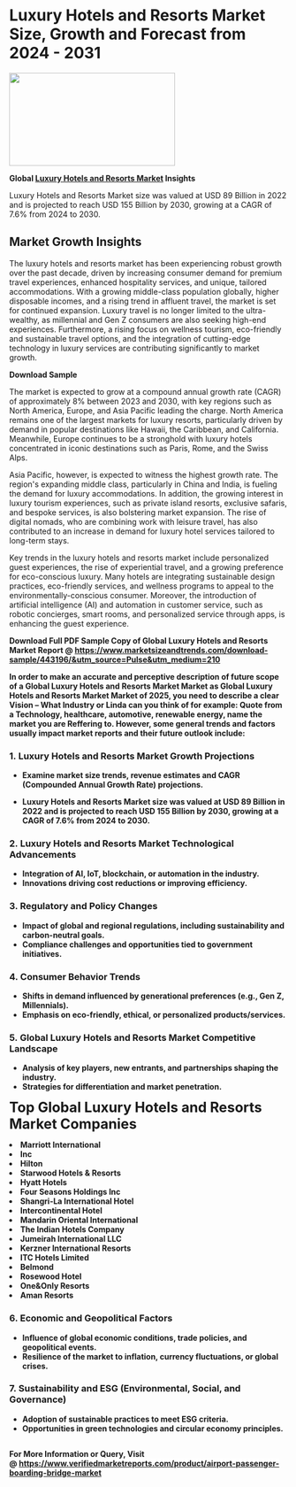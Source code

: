 <H1>Luxury Hotels and Resorts Market Size, Growth and Forecast from 2024 - 2031</H1><img class="aligncenter size-medium wp-image-584254" src="https://thirdeyenews.in/wp-content/uploads/2024/09/Global-Market-Research-300x168.jpeg" alt="" width="300" height="168" /><p><strong>Global&nbsp;<a href="https://www.marketsizeandtrends.com/download-sample/443196/&amp;utm_source=Pulse&amp;utm_medium=210">Luxury Hotels and Resorts Market</a> Insights</strong></p><p>Luxury Hotels and Resorts Market size was valued at USD 89 Billion in 2022 and is projected to reach USD 155 Billion by 2030, growing at a CAGR of 7.6% from 2024 to 2030.</p><p><h2>Market Growth Insights</h2> <p>The luxury hotels and resorts market has been experiencing robust growth over the past decade, driven by increasing consumer demand for premium travel experiences, enhanced hospitality services, and unique, tailored accommodations. With a growing middle-class population globally, higher disposable incomes, and a rising trend in affluent travel, the market is set for continued expansion. Luxury travel is no longer limited to the ultra-wealthy, as millennial and Gen Z consumers are also seeking high-end experiences. Furthermore, a rising focus on wellness tourism, eco-friendly and sustainable travel options, and the integration of cutting-edge technology in luxury services are contributing significantly to market growth.</p> <p><strong>Download Sample</strong></p> <p>The market is expected to grow at a compound annual growth rate (CAGR) of approximately 8% between 2023 and 2030, with key regions such as North America, Europe, and Asia Pacific leading the charge. North America remains one of the largest markets for luxury resorts, particularly driven by demand in popular destinations like Hawaii, the Caribbean, and California. Meanwhile, Europe continues to be a stronghold with luxury hotels concentrated in iconic destinations such as Paris, Rome, and the Swiss Alps.</p> <p>Asia Pacific, however, is expected to witness the highest growth rate. The region's expanding middle class, particularly in China and India, is fueling the demand for luxury accommodations. In addition, the growing interest in luxury tourism experiences, such as private island resorts, exclusive safaris, and bespoke services, is also bolstering market expansion. The rise of digital nomads, who are combining work with leisure travel, has also contributed to an increase in demand for luxury hotel services tailored to long-term stays.</p> <p>Key trends in the luxury hotels and resorts market include personalized guest experiences, the rise of experiential travel, and a growing preference for eco-conscious luxury. Many hotels are integrating sustainable design practices, eco-friendly services, and wellness programs to appeal to the environmentally-conscious consumer. Moreover, the introduction of artificial intelligence (AI) and automation in customer service, such as robotic concierges, smart rooms, and personalized service through apps, is enhancing the guest experience.</p> <p><strong></p><p><span class=""><strong>Download Full PDF Sample Copy of Global Luxury Hotels and Resorts Market Report</strong> @ <a href="https://www.marketsizeandtrends.com/download-sample/443196/&amp;utm_source=Pulse&amp;utm_medium=210" target="_blank">https://www.marketsizeandtrends.com/download-sample/443196/&amp;utm_source=Pulse&amp;utm_medium=210</a></span></p><p>In order to make an accurate and perceptive description of future scope of a Global&nbsp;Luxury Hotels and Resorts Market Market as Global&nbsp;Luxury Hotels and Resorts Market Market of 2025, you need to describe a clear Vision &ndash; What Industry or Linda can you think of for example: Quote from a Technology, healthcare, automotive, renewable energy, name the market you are Reffering to. However, some general trends and factors usually impact market reports and their future outlook include:</p><h3>1.&nbsp;<strong>Luxury Hotels and Resorts Market Growth Projections</strong></h3><ul><li>Examine market size trends, revenue estimates and CAGR (Compounded Annual Growth Rate) projections.</li><li><p>Luxury Hotels and Resorts Market size was valued at USD 89 Billion in 2022 and is projected to reach USD 155 Billion by 2030, growing at a CAGR of 7.6% from 2024 to 2030.</p></li></ul><h3>2.&nbsp;<strong>Luxury Hotels and Resorts Market Technological Advancements</strong></h3><ul><li>Integration of AI, IoT, blockchain, or automation in the industry.</li><li>Innovations driving cost reductions or improving efficiency.</li></ul><h3>3.&nbsp;<strong>Regulatory and Policy Changes</strong></h3><ul><li>Impact of global and regional regulations, including sustainability and carbon-neutral goals.</li><li>Compliance challenges and opportunities tied to government initiatives.</li></ul><h3>4.&nbsp;<strong>Consumer Behavior Trends</strong></h3><ul><li>Shifts in demand influenced by generational preferences (e.g., Gen Z, Millennials).</li><li>Emphasis on eco-friendly, ethical, or personalized products/services.</li></ul><h3>5.&nbsp;<strong>Global Luxury Hotels and Resorts Market Competitive Landscape</strong></h3><ul><li>Analysis of key players, new entrants, and partnerships shaping the industry.</li><li>Strategies for differentiation and market penetration.</li></ul><p data-pm-slice="1 1 []"><span style="color: inherit; font-family: inherit; font-size: 25px;">Top Global Luxury Hotels and Resorts Market Companies</span></p><div class="" data-test-id=""><p><li>Marriott International</li><li> Inc</li><li> Hilton</li><li> Starwood Hotels & Resorts</li><li> Hyatt Hotels</li><li> Four Seasons Holdings Inc</li><li> Shangri-La International Hotel</li><li> Intercontinental Hotel</li><li> Mandarin Oriental International</li><li> The Indian Hotels Company</li><li> Jumeirah International LLC</li><li> Kerzner International Resorts</li><li> ITC Hotels Limited</li><li> Belmond</li><li> Rosewood Hotel</li><li> One&Only Resorts</li><li> Aman Resorts</li></p></div><h3>6.&nbsp;<strong>Economic and Geopolitical Factors</strong></h3><ul><li>Influence of global economic conditions, trade policies, and geopolitical events.</li><li>Resilience of the market to inflation, currency fluctuations, or global crises.</li></ul><h3>7.&nbsp;<strong>Sustainability and ESG (Environmental, Social, and Governance)</strong></h3><ul><li>Adoption of sustainable practices to meet ESG criteria.</li><li>Opportunities in green technologies and circular economy principles.</li></ul><h2><strong style="font-size: 14px;">For More Information or Query, Visit @&nbsp;</strong><a style="background-color: #ffffff; font-size: 14px;" href="https://www.marketsizeandtrends.com/report/luxury-hotels-and-resorts-market/" target="_blank">https://www.verifiedmarketreports.com/product/airport-passenger-boarding-bridge-market</a></h2>
